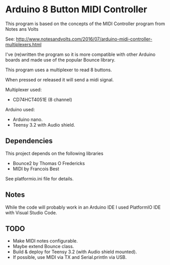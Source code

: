  # Arduino 8 Button MIDI Controller 
 
 This program is based on the concepts of the MIDI Controller program from Notes ans Volts
 
See: http://www.notesandvolts.com/2016/07/arduino-midi-controller-multiplexers.html

I've (re)written the program so it is more compatible with other Arduino boards and made use of the popular Bounce library.

This program uses a multiplexer to read 8 buttons.

When pressed or released it will send a midi signal.
 
Multiplexer used:
- CD74HCT4051E (8 channel)

Arduino used:
- Arduino nano.
- Teensy 3.2 with Audio shield.

## Dependencies
This project depends on the following libraries
- Bounce2 by Thomas O Fredericks
- MIDI by Francois Best

See platformio.ini file for details.

## Notes
While the code will probably work in an Arduino IDE I used PlatformIO IDE with Visual Studio Code.

## TODO
- Make MIDI notes configurable.
- Maybe extend Bounce class.
- Build & deploy for Teensy 3.2 (with Audio shield mounted).
- If possible, use MIDI via TX and Serial.println via USB.
